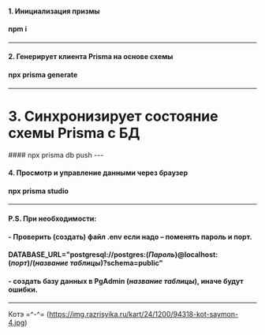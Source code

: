  
#### 1. Инициализация призмы 
#### npm i  
---

#### 2. Генерирует клиента Prisma на основе схемы 
#### npx prisma generate 
--- 

<h1> 3. Синхронизирует состояние схемы Prisma с БД </h1>  
#### npx prisma db push 
--- 

#### 4. Просмотр и управление данными через браузер
#### npx prisma studio
--- 


#### P.S. При необходимости:  

#### -	Проверить (создать) файл  .env если надо – поменять пароль и порт.
#### DATABASE_URL="postgresql://postgres:(*Пароль*)@localhost:(*порт*)/(*название таблицы*)?schema=public"
#### - создать базу данных в  PgAdmin (*название таблицы*), иначе будут ошибки.

--- 

Котэ =^-^= (https://img.razrisyika.ru/kart/24/1200/94318-kot-saymon-4.jpg)  





